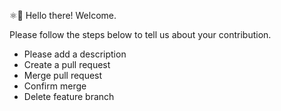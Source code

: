 ⚛👋 Hello there! Welcome. 

Please follow the steps below to tell us about your contribution.

* Please add a description
* Create a pull request
* Merge pull request
* Confirm merge
* Delete feature branch
